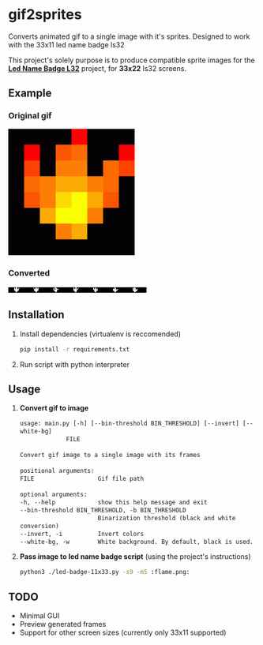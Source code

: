 # gif2sprites
Converts animated gif to a single image with it's sprites. Designed to work with the 33x11 led name badge ls32

This project's solely purpose is to produce compatible sprite images for the **[Led Name Badge L32](https://github.com/jnweiger/led-name-badge-ls32)** project, for **33x22** ls32 screens.

## Example

### Original gif

![Flame](doc/flame.gif)

### Converted

![Flame converted](doc/flame.png)

## Installation

1. Install dependencies (virtualenv is reccomended)  
    ```sh
    pip install -r requirements.txt
    ```
1. Run script with python interpreter

## Usage

1. **Convert gif to image**  
    ```text
    usage: main.py [-h] [--bin-threshold BIN_THRESHOLD] [--invert] [--white-bg]
                 FILE

    Convert gif image to a single image with its frames

    positional arguments:
    FILE                  Gif file path

    optional arguments:
    -h, --help            show this help message and exit
    --bin-threshold BIN_THRESHOLD, -b BIN_THRESHOLD
                          Binarization threshold (black and white conversion)
    --invert, -i          Invert colors
    --white-bg, -w        White background. By default, black is used.
    ```
1. **Pass image to led name badge script** (using the project's instructions)  
    ```sh
    python3 ./led-badge-11x33.py -s9 -m5 :flame.png:
    ```

## TODO

* Minimal GUI
* Preview generated frames
* Support for other screen sizes (currently only 33x11 supported)
